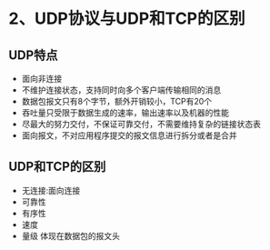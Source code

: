 # 2、UDP协议与UDP和TCP的区别

## UDP特点

* 面向非连接
* 不维护连接状态，支持同时向多个客户端传输相同的消息
* 数据包报文只有8个字节，额外开销较小，TCP有20个
* 吞吐量只受限于数据生成的速率，输出速率以及机器的性能
* 尽最大的努力交付，不保证可靠交付，不需要维持复杂的链接状态表
* 面向报文，不对应用程序提交的报文信息进行拆分或者是合并

## UDP和TCP的区别

* 无连接:面向连接
* 可靠性
* 有序性
* 速度
* 量级 体现在数据包的报文头



